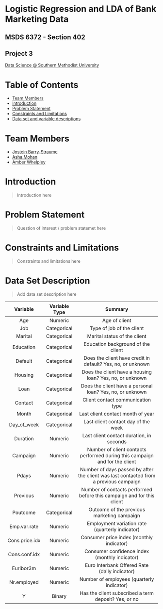 # Logistic Regression and LDA of Bank Marketing Data
## MSDS 6372 - Section 402
## Project 3

[Data Science @ Southern Methodist University](https://datascience.smu.edu/)

# Table of Contents
* [Team Members](#team-members)
* [Introduction](#introduction)
* [Problem Statement](#problem-statement)
* [Constraints and Limitations](#constraints)
* [Data set and variable descriptions](#descriptions)

# <a name="team-members"></a>Team Members
* [Jostein Barry-Straume](https://github.com/josteinstraume)
* [Asha Mohan](https://github.com/AshaMohan)
* [Amber Whelpley](https://github.com/)

# <a name="introduction"></a>Introduction
> Introduction here

# <a name="problem-statement"></a>Problem Statement
> Question of interest / problem statemet here

# <a name="constraints"></a>Constraints and Limitations
> Constraints and limitations here

# <a name="descriptions"></a>Data Set Description
> Add data set description here

| Variable | Variable Type | Summary |
| :------: | :-----------: | :-----: |
Age | Numeric | Age of client
Job | Categorical | Type of job of the client
Marital | Categorical | Marital status of the client
Education | Categorical | Education background of the client
Default | Categorical | Does the client have credit in default? Yes, no, or unknown
Housing | Categorical | Does the client have a housing loan? Yes, no, or unknown
Loan | Categorical | Does the client have a personal loan? Yes, no, or unknown
Contact | Categorical | Client contact communication type
Month | Categorical | Last client contact month of year
Day_of_week | Categorical | Last client contact day of the week
Duration | Numeric | Last client contact duration, in seconds
Campaign | Numeric | Number of client contacts performed during this campaign and for the client
Pdays | Numeric | Number of days passed by after the client was last contacted from a previous campaign
Previous | Numeric | Number of contacts performed before this campaign and for this client
Poutcome | Categorical | Outcome of the previous marketing campaign
Emp.var.rate | Numeric | Employment variation rate (quarterly indicator)
Cons.price.idx | Numeric | Consumer price index (monthly indicator)
Cons.conf.idx | Numeric | Consumer confidence index (monthly indicator)
Euribor3m | Numeric | Euro Interbank Offered Rate (daily indicator)
Nr.employed | Numeric | Number of employees (quarterly indicator)
Y | Binary | Has the client subscribed a term deposit? Yes, or no
